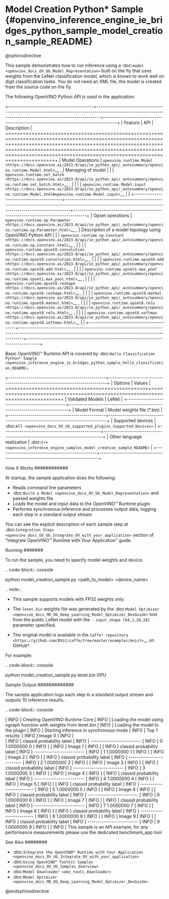 # Model Creation Python* Sample {#openvino_inference_engine_ie_bridges_python_sample_model_creation_sample_README}

@sphinxdirective

This sample demonstrates how to run inference using a :doc:`model <openvino_docs_OV_UG_Model_Representation>` built on the fly that uses weights from the LeNet classification model, which is known to work well on digit classification tasks. You do not need an XML file, the model is created from the source code on the fly.

The following OpenVINO Python API is used in the application:

+------------------------------------------+--------------------------------------------------------------------------------------------------------------------------------------------------------------+------------------------------------------------------------------------------------+
| Feature                                  | API                                                                                                                                                          | Description                                                                        |
+==========================================+==============================================================================================================================================================+====================================================================================+
| Model Operations                         | `openvino.runtime.Model <https://docs.openvino.ai/2023.0/api/ie_python_api/_autosummary/openvino.runtime.Model.html>`__ ,                                    | Managing of model                                                                  |
|                                          | `openvino.runtime.set_batch <https://docs.openvino.ai/2023.0/api/ie_python_api/_autosummary/openvino.runtime.set_batch.html>`__ ,                            |                                                                                    |
|                                          | `openvino.runtime.Model.input <https://docs.openvino.ai/2023.0/api/ie_python_api/_autosummary/openvino.runtime.Model.html#openvino.runtime.Model.input>`__   |                                                                                    |
+------------------------------------------+--------------------------------------------------------------------------------------------------------------------------------------------------------------+------------------------------------------------------------------------------------+
| Opset operations                         | `openvino.runtime.op.Parameter <https://docs.openvino.ai/2023.0/api/ie_python_api/_autosummary/openvino.runtime.op.Parameter.html>`__ ,                      | Description of a model topology using OpenVINO Python API                          |
|                                          | `openvino.runtime.op.Constant <https://docs.openvino.ai/2023.0/api/ie_python_api/_autosummary/openvino.runtime.op.Constant.html>`__ ,                        |                                                                                    |
|                                          | `openvino.runtime.opset8.convolution <https://docs.openvino.ai/2023.0/api/ie_python_api/_autosummary/openvino.runtime.opset8.convolution.html>`__ ,          |                                                                                    |
|                                          | `openvino.runtime.opset8.add <https://docs.openvino.ai/2023.0/api/ie_python_api/_autosummary/openvino.runtime.opset8.add.html>`__ ,                          |                                                                                    |
|                                          | `openvino.runtime.opset1.max_pool <https://docs.openvino.ai/2023.0/api/ie_python_api/_autosummary/openvino.runtime.opset1.max_pool.html>`__ ,                |                                                                                    |
|                                          | `openvino.runtime.opset8.reshape <https://docs.openvino.ai/2023.0/api/ie_python_api/_autosummary/openvino.runtime.opset8.reshape.html>`__ ,                  |                                                                                    |
|                                          | `openvino.runtime.opset8.matmul <https://docs.openvino.ai/2023.0/api/ie_python_api/_autosummary/openvino.runtime.opset8.matmul.html>`__ ,                    |                                                                                    |
|                                          | `openvino.runtime.opset8.relu <https://docs.openvino.ai/2023.0/api/ie_python_api/_autosummary/openvino.runtime.opset8.relu.html>`__ ,                        |                                                                                    |
|                                          | `openvino.runtime.opset8.softmax <https://docs.openvino.ai/2023.0/api/ie_python_api/_autosummary/openvino.runtime.opset8.softmax.html>`__                    |                                                                                    |
+------------------------------------------+--------------------------------------------------------------------------------------------------------------------------------------------------------------+------------------------------------------------------------------------------------+

Basic OpenVINO™ Runtime API is covered by :doc:`Hello Classification Python* Sample <openvino_inference_engine_ie_bridges_python_sample_hello_classification_README>`.

+------------------------------------------------+-----------------------------------------------------------------------------+
| Options                                        | Values                                                                      |
+================================================+=============================================================================+
| Validated Models                               | LeNet                                                                       |
+------------------------------------------------+-----------------------------------------------------------------------------+
| Model Format                                   | Model weights file (\*.bin)                                                 |
+------------------------------------------------+-----------------------------------------------------------------------------+
| Supported devices                              | :doc:`All <openvino_docs_OV_UG_supported_plugins_Supported_Devices>`        |
+------------------------------------------------+-----------------------------------------------------------------------------+
| Other language realization                     | :doc:`C++ <openvino_inference_engine_samples_model_creation_sample_README>` |
+------------------------------------------------+-----------------------------------------------------------------------------+

How It Works
############

At startup, the sample application does the following:

- Reads command line parameters
- :doc:`Build a Model <openvino_docs_OV_UG_Model_Representation>` and passed weights file
- Loads the model and input data to the OpenVINO™ Runtime plugin
- Performs synchronous inference and processes output data, logging each step in a standard output stream


You can see the explicit description of each sample step at :doc:`Integration Steps <openvino_docs_OV_UG_Integrate_OV_with_your_application>` section of "Integrate OpenVINO™ Runtime with Your Application" guide.

Running
#######

To run the sample, you need to specify model weights and device.

.. code-block:: console
   
   python model_creation_sample.py <path_to_model> <device_name>

.. note::
   
   - This sample supports models with FP32 weights only.
   
   - The ``lenet.bin`` weights file was generated by the :doc:`Model Optimizer <openvino_docs_MO_DG_Deep_Learning_Model_Optimizer_DevGuide>` tool from the public LeNet model with the ``--input_shape [64,1,28,28]`` parameter specified.  
   
   - The original model is available in the `Caffe* repository <https://github.com/BVLC/caffe/tree/master/examples/mnist>`__ on GitHub\*.

For example:

.. code-block:: console
   
   python model_creation_sample.py lenet.bin GPU

Sample Output
#############

The sample application logs each step in a standard output stream and outputs 10 inference results.

.. code-block:: console
   
   [ INFO ] Creating OpenVINO Runtime Core
   [ INFO ] Loading the model using ngraph function with weights from lenet.bin
   [ INFO ] Loading the model to the plugin
   [ INFO ] Starting inference in synchronous mode
   [ INFO ] Top 1 results: 
   [ INFO ] Image 0
   [ INFO ]        
   [ INFO ] classid probability label
   [ INFO ] -------------------------
   [ INFO ] 0       1.0000000   0
   [ INFO ]
   [ INFO ] Image 1
   [ INFO ]
   [ INFO ] classid probability label
   [ INFO ] -------------------------
   [ INFO ] 1       1.0000000   1
   [ INFO ]
   [ INFO ] Image 2
   [ INFO ] 
   [ INFO ] classid probability label
   [ INFO ] -------------------------
   [ INFO ] 2       1.0000000   2
   [ INFO ]
   [ INFO ] Image 3
   [ INFO ]
   [ INFO ] classid probability label
   [ INFO ] -------------------------
   [ INFO ] 3       1.0000000   3
   [ INFO ]
   [ INFO ] Image 4
   [ INFO ]
   [ INFO ] classid probability label
   [ INFO ] -------------------------
   [ INFO ] 4       1.0000000   4
   [ INFO ]
   [ INFO ] Image 5
   [ INFO ]
   [ INFO ] classid probability label
   [ INFO ] -------------------------
   [ INFO ] 5       1.0000000   5
   [ INFO ]
   [ INFO ] Image 6
   [ INFO ]
   [ INFO ] classid probability label
   [ INFO ] -------------------------
   [ INFO ] 6       1.0000000   6
   [ INFO ]
   [ INFO ] Image 7
   [ INFO ]
   [ INFO ] classid probability label
   [ INFO ] -------------------------
   [ INFO ] 7       1.0000000   7
   [ INFO ]
   [ INFO ] Image 8
   [ INFO ]
   [ INFO ] classid probability label
   [ INFO ] -------------------------
   [ INFO ] 8       1.0000000   8
   [ INFO ]
   [ INFO ] Image 9
   [ INFO ]
   [ INFO ] classid probability label
   [ INFO ] -------------------------
   [ INFO ] 9       1.0000000   9
   [ INFO ]
   [ INFO ] This sample is an API example, for any performance measurements please use the dedicated benchmark_app tool

See Also
########

- :doc:`Integrate the OpenVINO™ Runtime with Your Application <openvino_docs_OV_UG_Integrate_OV_with_your_application>`
- :doc:`Using OpenVINO™ Toolkit Samples <openvino_docs_OV_UG_Samples_Overview>`
- :doc:`Model Downloader <omz_tools_downloader>`
- :doc:`Model Optimizer <openvino_docs_MO_DG_Deep_Learning_Model_Optimizer_DevGuide>`

@endsphinxdirective

